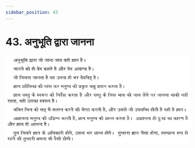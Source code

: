 ```yaml
---
sidebar_position: 43
---
```



# 43.   अनुभूति द्वारा जानना

![अनुभूति द्वारा जानना](../../../static/img/hindi/verse43.png)
